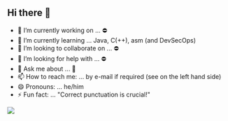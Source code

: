 ## Hi there 👋

- 🔭 I’m currently working on      ... ⛔
- 🌱 I’m currently learning        ... Java, C(++), asm (and DevSecOps)
- 👯 I’m looking to collaborate on ... ⛔
- 🤔 I’m looking for help with     ... ⛔
- 💬 Ask me about                  ... 🤔
- 📫 How to reach me:              ... by e-mail if required (see on the left hand side)
- 😄 Pronouns:                     ... he/him
- ⚡ Fun fact:                     ... "Correct punctuation is crucial!"

![](https://komarev.com/ghpvc/?username=tgrothe)

<!--
**tgrothe/tgrothe** is a ✨ _special_ ✨ repository because its `README.md` (this file) appears on your GitHub profile.

Here are some ideas to get you started:

- 🔭 I’m currently working on ...
- 🌱 I’m currently learning ...
- 👯 I’m looking to collaborate on ...
- 🤔 I’m looking for help with ...
- 💬 Ask me about ...
- 📫 How to reach me: ...
- 😄 Pronouns: ...
- ⚡ Fun fact: ...
-->

